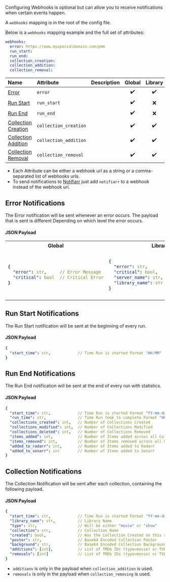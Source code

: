 Configuring Webhooks is optional but can allow you to receive notifications when certain events happen.

A `webhooks` mapping is in the root of the config file.

Below is a `webhooks` mapping example and the full set of attributes:

```yaml
webhooks:
  error: https://www.myspecialdomain.com/pmm
  run_start:
  run_end:
  collection_creation:
  collection_addition:
  collection_removal:
```

| Name | Attribute | Description | Global | Library | Collection |
| :--- | :--- | :--- | :---: | :---: | :---: |
| [Error](#error-notifications) | `error` |  | :heavy_check_mark: | :heavy_check_mark: | :x: |
| [Run Start](#run-start-notifications) | `run_start` |  | :heavy_check_mark: | :x: | :x: |
| [Run End](#run-end-notifications) | `run_end` |  | :heavy_check_mark: | :x: | :x: |
| [Collection Creation](#collection-notifications) | `collection_creation` |  | :heavy_check_mark: | :heavy_check_mark: | :heavy_check_mark: |
| [Collection Addition](#collection-notifications) | `collection_addition` |  | :heavy_check_mark: | :heavy_check_mark: | :heavy_check_mark: |
| [Collection Removal](#collection-notifications) | `collection_removal` |  | :heavy_check_mark: | :heavy_check_mark: | :heavy_check_mark: |

* Each Attribute can be either a webhook url as a string or a comma-separated list of webhooks urls.
* To send notifications to [Notifiarr](https://github.com/meisnate12/Plex-Meta-Manager/wiki/Notifiarr-Attributes) just add `notifiarr` to a webhook instead of the webhook url.

## Error Notifications

The Error notification will be sent whenever an error occurs. The payload that is sent is different Depending on which level the error occurs.

#### JSON Payload

<table>
  <tr>
    <th>Global</th>
    <th>Library</th>
    <th>Collection</th>
  </tr>
  <tr>
    <td>

```yaml
{
  "error": str,     // Error Message
  "critical": bool  // Critical Error
}
```

</td>
    <td>

```yaml
{
  "error": str,        // Error Message
  "critical": bool,    // Critical Error
  "server_name": str,  // Server Name
  "library_name": str  // Library Name
}
```

</td>
    <td>

```yaml
{
  "error": str,         // Error Message
  "critical": bool,     // Critical Error
  "server_name": str,   // Server Name
  "library_name": str,  // Library Name
  "collection": str     // Collection Name
}
```

</td>
  </tr>
</table> 

## Run Start Notifications

The Run Start notification will be sent at the beginning of every run.

#### JSON Payload

```yaml
{
  "start_time": str,            // Time Run is started Format "HH:MM"
}
```

## Run End Notifications

The Run End notification will be sent at the end of every run with statistics.

#### JSON Payload

```yaml
{
  "start_time": str,            // Time Run is started Format "YY-mm-ddTHH:MM:SSZ"
  "run_time": str,              // Time Run took to complete Format "HH:MM"
  "collections_created": int,   // Number of Collections Created
  "collections_modified": int,  // Number of Collections Modified
  "collections_deleted": int,   // Number of Collections Removed
  "items_added": int,           // Number of Items added across all Collections
  "items_removed": int,         // Number of Items removed across all Collections
  "added_to_radarr": int,       // Number of Items added to Radarr
  "added_to_sonarr": int        // Number of Items added to Sonarr
}
```

## Collection Notifications

The Collection Notification will be sent after each collection, containing the following payload.

#### JSON Payload

```yaml
{
  "start_time": str,            // Time Run is started Format "YY-mm-ddTHH:MM:SSZ"
  "library_name": str,          // Library Name
  "type": str,                  // Will be either "movie" or "show"
  "collection": str,            // Collection Name
  "created": bool,              // Was the Collection Created on this run
  "poster": str,                // Base64 Encoded Collection Poster
  "background": str,            // Base64 Encoded Collection Background
  "additions": [int],           // List of TMDb IDs (type=movie) or TVDb IDs (type=show) added to the colleciton
  "removals": [int]             // List of TMDb IDs (type=movie) or TVDb IDs (type=show) removed from the colleciton
}
```

* `additions` is only in the payload when `collection_addition` is used.
* `removals` is only in the payload when `collection_removing` is used.
